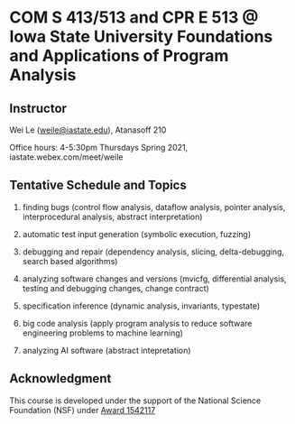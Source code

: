 # COM S 413/513 and CPR E 513 @ Iowa State University Foundations and Applications of Program Analysis #

## Instructor ## 
Wei Le (weile@iastate.edu), Atanasoff 210

Office hours: 4-5:30pm Thursdays Spring 2021, iastate.webex.com/meet/weile

## Tentative Schedule and Topics ##
1. finding bugs (control flow analysis, dataflow analysis, pointer analysis, interprocedural analysis, abstract interpretation)

2. automatic test input generation (symbolic execution, fuzzing)

3. debugging and repair (dependency analysis, slicing, delta-debugging, search based algorithms)

4. analyzing software changes and versions (mvicfg, differential analysis, testing and debugging changes, change contract)

5. specification inference (dynamic analysis, invariants, typestate)

6. big code analysis (apply program analysis to reduce software engineering problems to machine learning)

7. analyzing AI software (abstract intepretation)

## Acknowledgment ##
This course is developed under the support of the National Science Foundation (NSF) under <a href="http://www.nsf.gov/awardsearch/showAward?AWD_ID=1542117">Award 1542117
